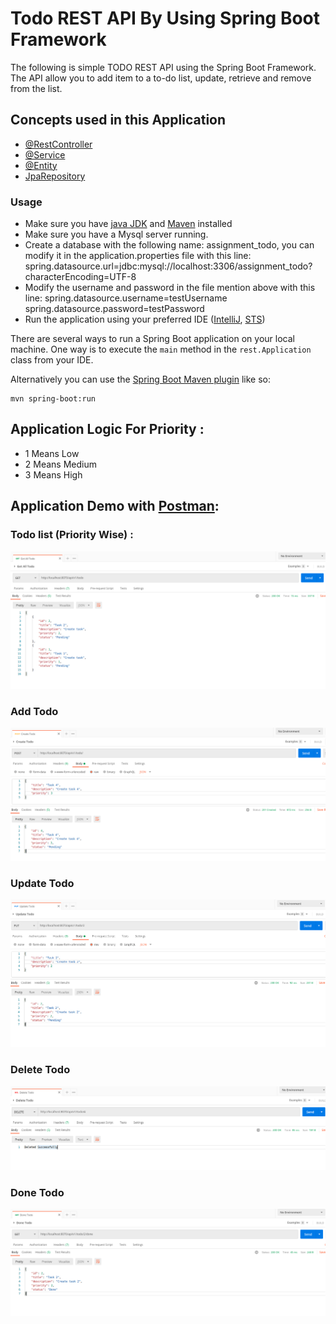 # Todo REST API By Using Spring Boot Framework
The following is simple TODO REST API using the Spring Boot Framework. The API allow you to add item to a to-do list, update, retrieve and remove from the list.

##  Concepts used in this Application


* [@RestController](https://spring.io/guides/gs/rest-service/)
* [@Service](https://spring.io/guides/gs/rest-service/)
* [@Entity](https://spring.io/guides/gs/rest-service/)
* [JpaRepository](https://docs.spring.io/spring-data/data-commons/docs/1.6.1.RELEASE/reference/html/repositories.html)


### Usage
* Make sure you have [java JDK](https://www.oracle.com/java/technologies/javase-jdk8-downloads.html) and [Maven](https://maven.apache.org/) installed
* Make sure you have a Mysql server running.
* Create a database with the following name: assignment_todo, you can modify it in the application.properties file with this line:  spring.datasource.url=jdbc:mysql://localhost:3306/assignment_todo?characterEncoding=UTF-8 
* Modify the username and password in the file mention above with this line:  spring.datasource.username=testUsername spring.datasource.password=testPassword
* Run the application using your preferred IDE ([IntelliJ](https://www.jetbrains.com/idea/), [STS](https://spring.io/tools))

There are several ways to run a Spring Boot application on your local machine. 
One way is to execute the `main` method in the `rest.Application` class from your IDE.

Alternatively you can use the [Spring Boot Maven plugin](https://docs.spring.io/spring-boot/docs/current/reference/html/build-tool-plugins-maven-plugin.html) like so:

```shell
mvn spring-boot:run
```


## Application Logic For Priority :

* 1 Means Low
* 2 Means Medium
* 3 Means High


##  Application Demo with [Postman](https://www.postman.com/):



### Todo list (Priority Wise) :

<img src="https://github.com/sabbir-se/todo-rest-api-spirng-boot/blob/main/readme/todoList.png?raw=true"  alt="Demo screen postman">


### Add  Todo

<img src="https://github.com/sabbir-se/todo-rest-api-spirng-boot/blob/main/readme/addTodo.png?raw=true"  alt="Demo screen postman">

### Update Todo

<img src="https://github.com/sabbir-se/todo-rest-api-spirng-boot/blob/main/readme/updateTodo.png?raw=true"  alt="Demo screen postman">

### Delete Todo

<img src="https://github.com/sabbir-se/todo-rest-api-spirng-boot/blob/main/readme/deleteTodo.png?raw=true"  alt="Demo screen postman">

### Done Todo

<img src="https://github.com/sabbir-se/todo-rest-api-spirng-boot/blob/main/readme/doneTodo.png?raw=true"  alt="Demo screen postman">